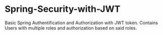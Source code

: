# Spring-Security-with-JWT
Basic Spring Authentification and Authorization with JWT token. Contains Users with multiple roles and authorization based on said roles.
